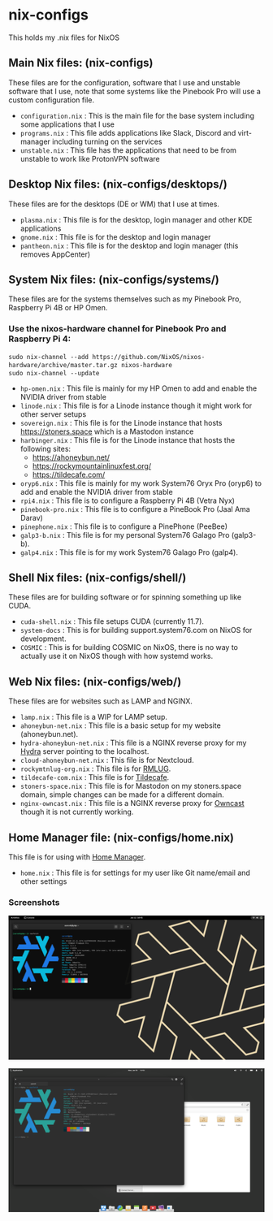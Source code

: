 # nix-configs

This holds my .nix files for NixOS

## Main Nix files: (nix-configs)

These files are for the configuration, software that I use and unstable software that I use, note that some systems like the Pinebook Pro will use a custom configuration file.

- `configuration.nix` : This is the main file for the base system including some applications that I use
- `programs.nix` : This file adds applications like Slack, Discord and virt-manager including turning on the services
- `unstable.nix` : This file has the applications that need to be from unstable to work like ProtonVPN software

## Desktop Nix files: (nix-configs/desktops/)

These files are for the desktops (DE or WM) that I use at times.

- `plasma.nix` : This file is for the desktop, login manager and other KDE applications
- `gnome.nix` : This file is for the desktop and login manager
- `pantheon.nix` : This file is for the desktop and login manager (this removes AppCenter)

## System Nix files: (nix-configs/systems/)

These files are for the systems themselves such as my Pinebook Pro, Raspberry Pi 4B or HP Omen.

### Use the nixos-hardware channel for Pinebook Pro and Raspberry Pi 4:

```
sudo nix-channel --add https://github.com/NixOS/nixos-hardware/archive/master.tar.gz nixos-hardware
sudo nix-channel --update
```

- `hp-omen.nix` : This file is mainly for my HP Omen to add and enable the NVIDIA driver from stable
- `linode.nix` : This file is for a Linode instance though it might work for other server setups
- `sovereign.nix` : This file is for the Linode instance that hosts https://stoners.space which is a Mastodon instance
- `harbinger.nix` : This file is for the Linode instance that hosts the following sites:
   - https://ahoneybun.net/
   - https://rockymountainlinuxfest.org/
   - https://tildecafe.com/
- `oryp6.nix` : This file is mainly for my work System76 Oryx Pro (oryp6) to add and enable the NVIDIA driver from stable
- `rpi4.nix` : This file is to configure a Raspberry Pi 4B (Vetra Nyx)
- `pinebook-pro.nix` : This file is to configure a PineBook Pro (Jaal Ama Darav)
- `pinephone.nix` : This file is to configure a PinePhone (PeeBee)
- `galp3-b.nix` : This file is for my personal System76 Galago Pro (galp3-b).
- `galp4.nix` : This file is for my work System76 Galago Pro (galp4).

## Shell Nix files: (nix-configs/shell/)

These files are for building software or for spinning something up like CUDA.

- `cuda-shell.nix` : This file setups CUDA (currently 11.7).
- `system-docs` : This is for building support.system76.com on NixOS for development.
- `COSMIC` : This is for building COSMIC on NixOS, there is no way to actually use it on NixOS though with how systemd works.

## Web Nix files: (nix-configs/web/)

These files are for websites such as LAMP and NGINX.

- `lamp.nix` : This file is a WIP for LAMP setup. 
- `ahoneybun-net.nix` : This file is a basic setup for my website (ahoneybun.net).
- `hydra-ahoneybun-net.nix` : This file is a NGINX reverse proxy for my [Hydra](https://github.com/NixOS/hydra) server pointing to the localhost.
- `cloud-ahoneybun-net.nix` : This file is for Nextcloud.
- `rockymtnlug-org.nix` : This file is for [RMLUG](https://rockymountainlinuxfest.org).
- `tildecafe-com.nix` : This file is for [Tildecafe](https://tildecafe.com).
- `stoners-space.nix` : This file is for Mastodon on my stoners.space domain, simple changes can be made for a different domain.
- `nginx-owncast.nix` : This file is a NGINX reverse proxy for [Owncast](https://owncast.online) though it is not currently working.

## Home Manager file: (nix-configs/home.nix)

This file is for using with [Home Manager](https://nix-community.github.io/home-manager/index.html#sec-install-standalone).


- `home.nix` : This file is for settings for my user like Git name/email and other settings

### Screenshots

![GNOME Installation](Screenshots/nixos-gnome.png)

![Pantheon Installation](Screenshots/nixos-pantheon.png)
